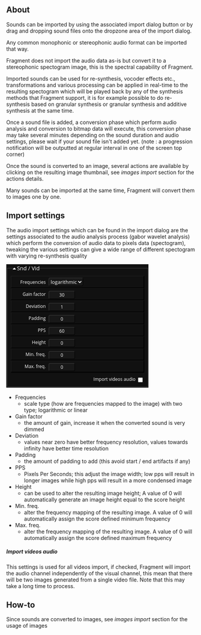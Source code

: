## About

Sounds can be imported by using the associated import dialog button or by drag and dropping sound files onto the dropzone area of the import dialog.

Any common monophonic or stereophonic audio format can be imported that way.

Fragment does not import the audio data as-is but convert it to a stereophonic spectogram image, this is the spectral capability of Fragment.

Imported sounds can be used for re-synthesis, vocoder effects etc., transformations and various processing can be applied in real-time to the resulting spectogram which will be played back by any of the synthesis methods that Fragment support, it is for example possible to do re-synthesis based on granular synthesis or granular synthesis and additive synthesis at the same time.

Once a sound file is added, a conversion phase which perform audio analysis and conversion to bitmap data will execute, this conversion phase may take several minutes depending on the sound duration and audio settings, please wait if your sound file isn't added yet. (note : a progression notification will be outputted at regular interval in one of the screen top corner)

Once the sound is converted to an image, several actions are available by clicking on the resulting image thumbnail, see *images import* section for the actions details.

Many sounds can be imported at the same time, Fragment will convert them to images one by one.

## Import settings

The audio import settings which can be found in the import dialog are the settings associated to the audio analysis process (gabor wavelet analysis) which perform the conversion of audio data to pixels data (spectogram), tweaking the various settings can give a wide range of different spectogram with varying re-synthesis quality

![Fragment audio import settings](images/audio_import_settings.png)

* Frequencies
    * scale type (how are frequencies mapped to the image) with two type; logarithmic or linear
* Gain factor
    * the amount of gain, increase it when the converted sound is very dimmed
* Deviation
    * values near zero have better frequency resolution, values towards infinity have better time resolution
* Padding
    * the amount of padding to add (this avoid start / end artifacts if any)
* PPS
    * Pixels Per Seconds; this adjust the image width; low pps will result in longer images while high pps will result in a more condensed image
* Height
    * can be used to alter the resulting image height; A value of 0 will automatically generate an image height equal to the score height
* Min. freq.
    * alter the frequency mapping of the resulting image. A value of 0 will automatically assign the score defined minimum frequency
* Max. freq.
    * alter the frequency mapping of the resulting image. A value of 0 will automatically assign the score defined maximum frequency

##### Import videos audio

This settings is used for all videos import, if checked, Fragment will import the audio channel independently of the visual channel, this mean that there will be two images generated from a single video file. Note that this may take a long time to process.

## How-to

Since sounds are converted to images, see *images import* section for the usage of images